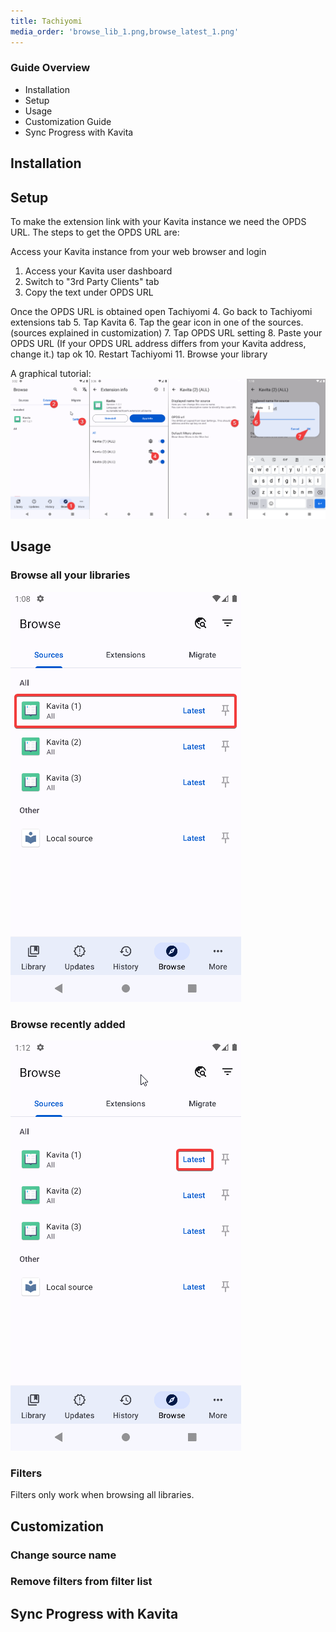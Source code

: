 ```yaml
---
title: Tachiyomi
media_order: 'browse_lib_1.png,browse_latest_1.png'
---
```


### Guide Overview
* Installation
* Setup
* Usage
* Customization Guide
* Sync Progress with Kavita

## Installation

## Setup

To make the extension link with your Kavita instance we need the OPDS URL.
The steps to get the OPDS URL are:

Access your Kavita instance from your web browser and login
1. Access your Kavita user dashboard
2. Switch to "3rd Party Clients" tab
3. Copy the text under OPDS URL

Once the  OPDS URL is obtained open Tachiyomi
4. Go back to Tachiyomi extensions tab
5. Tap Kavita
6. Tap the gear icon in one of the sources. (sources explained in customization)
7. Tap OPDS URL setting
8. Paste your OPDS URL (If your OPDS URL address differs from your Kavita address, change it.) tap ok
10. Restart Tachiyomi
11. Browse your library 

A graphical tutorial:
![q2LxKllmUT](q2LxKllmUT.png "q2LxKllmUT")

## Usage
### Browse all your libraries
![browse_lib_1](browse_lib_1.png "browse_lib_1")
### Browse recently added
![browse_latest_1](browse_latest_1.png "browse_latest_1")
### Filters
Filters only work when browsing all libraries.

## Customization
### Change source name
### Remove filters from filter list

## Sync Progress with Kavita



